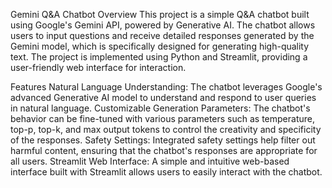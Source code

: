 Gemini Q&A Chatbot
Overview
This project is a simple Q&A chatbot built using Google's Gemini API, powered by Generative AI. The chatbot allows users to input questions and receive detailed responses generated by the Gemini model, which is specifically designed for generating high-quality text. The project is implemented using Python and Streamlit, providing a user-friendly web interface for interaction.

Features
Natural Language Understanding: The chatbot leverages Google's advanced Generative AI model to understand and respond to user queries in natural language.
Customizable Generation Parameters: The chatbot's behavior can be fine-tuned with various parameters such as temperature, top-p, top-k, and max output tokens to control the creativity and specificity of the responses.
Safety Settings: Integrated safety settings help filter out harmful content, ensuring that the chatbot's responses are appropriate for all users.
Streamlit Web Interface: A simple and intuitive web-based interface built with Streamlit allows users to easily interact with the chatbot.